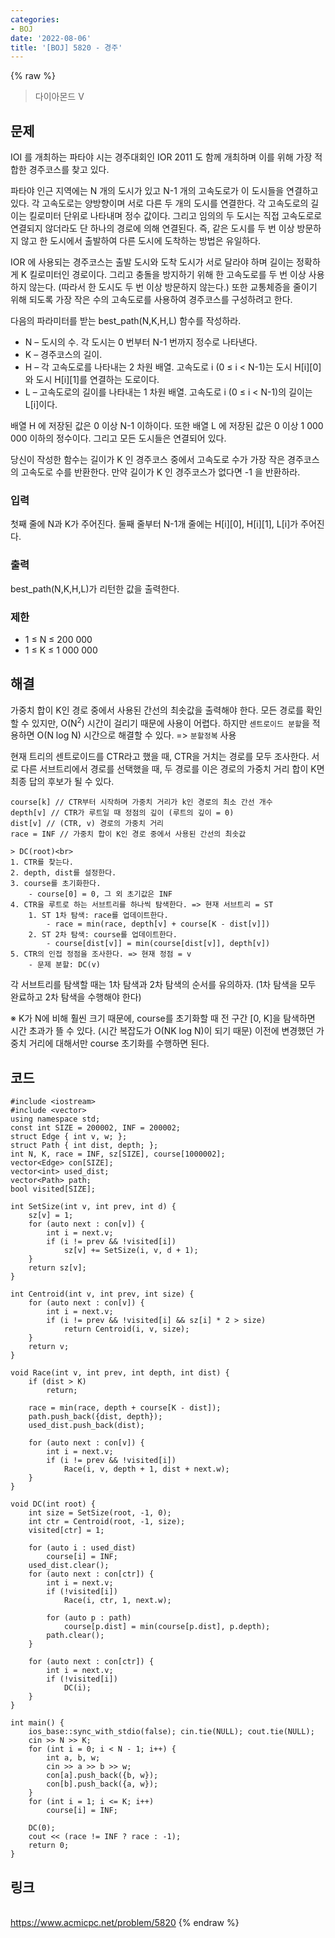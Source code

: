 ```yaml
---
categories:
- BOJ
date: '2022-08-06'
title: '[BOJ] 5820 - 경주'
---
```


{% raw %}
> 다이아몬드 V<br>

## 문제
IOI 를 개최하는 파타야 시는 경주대회인 IOR 2011 도 함께 개최하며 이를 위해 가장 적합한 경주코스를 찾고 있다.

파타야 인근 지역에는 N 개의 도시가 있고 N-1 개의 고속도로가 이 도시들을 연결하고 있다. 각 고속도로는 양방향이며 서로 다른 두 개의 도시를 연결한다. 각 고속도로의 길이는 킬로미터 단위로 나타내며 정수 값이다. 그리고 임의의 두 도시는 직접 고속도로로 연결되지 않더라도 단 하나의 경로에 의해 연결된다. 즉, 같은 도시를 두 번 이상 방문하지 않고 한 도시에서 출발하여 다른 도시에 도착하는 방법은 유일하다.

IOR 에 사용되는 경주코스는 출발 도시와 도착 도시가 서로 달라야 하며 길이는 정확하게 K 킬로미터인 경로이다. 그리고 충돌을 방지하기 위해 한 고속도로를 두 번 이상 사용하지 않는다. (따라서 한 도시도 두 번 이상 방문하지 않는다.) 또한 교통체증을 줄이기 위해 되도록 가장 작은 수의 고속도로를 사용하여 경주코스를 구성하려고 한다.

다음의 파라미터를 받는 best_path(N,K,H,L) 함수를 작성하라.

-   N – 도시의 수. 각 도시는 0 번부터 N-1 번까지 정수로 나타낸다.
-   K – 경주코스의 길이.
-   H – 각 고속도로를 나타내는 2 차원 배열. 고속도로 i (0 ≤ i < N-1)는 도시 H[i][0]와 도시 H[i][1]를 연결하는 도로이다.
-   L – 고속도로의 길이를 나타내는 1 차원 배열. 고속도로 i (0 ≤ i < N-1)의 길이는 L[i]이다.

배열 H 에 저장된 값은 0 이상 N-1 이하이다. 또한 배열 L 에 저장된 값은 0 이상 1 000 000 이하의 정수이다. 그리고 모든 도시들은 연결되어 있다.

당신이 작성한 함수는 길이가 K 인 경주코스 중에서 고속도로 수가 가장 작은 경주코스의 고속도로 수를 반환한다. 만약 길이가 K 인 경주코스가 없다면 -1 을 반환하라.

### 입력
첫째 줄에 N과 K가 주어진다. 둘째 줄부터 N-1개 줄에는 H[i][0], H[i][1], L[i]가 주어진다.

### 출력
best_path(N,K,H,L)가 리턴한 값을 출력한다.

### 제한
-   1 ≤ N ≤ 200 000
-   1 ≤ K ≤ 1 000 000

## 해결
가중치 합이 K인 경로 중에서 사용된 간선의 최솟값을 출력해야 한다. 모든 경로를 확인할 수 있지만, O(N<sup>2</sup>) 시간이 걸리기 때문에 사용이 어렵다. 하지만 `센트로이드 분할`을 적용하면 O(N log N) 시간으로 해결할 수 있다. =>  `분할정복` 사용

현재 트리의 센트로이드를 CTR라고 했을 때, CTR을 거치는 경로를 모두 조사한다. 서로 다른 서브트리에서 경로를 선택했을 때, 두 경로를 이은 경로의 가중치 거리 합이 K면 최종 답의 후보가 될 수 있다.
```
course[k] // CTR부터 시작하며 가중치 거리가 k인 경로의 최소 간선 개수
depth[v] // CTR가 루트일 때 정점의 깊이 (루트의 깊이 = 0)
dist[v] // (CTR, v) 경로의 가중치 거리
race = INF // 가중치 합이 K인 경로 중에서 사용된 간선의 최솟값

> DC(root)<br>
1. CTR를 찾는다.
2. depth, dist를 설정한다.
3. course를 초기화한다.
	- course[0] = 0, 그 외 초기값은 INF
4. CTR을 루트로 하는 서브트리를 하나씩 탐색한다. => 현재 서브트리 = ST
	1. ST 1차 탐색: race를 업데이트한다.
		- race = min(race, depth[v] + course[K - dist[v]])
	2. ST 2차 탐색: course를 업데이트한다.
		- course[dist[v]] = min(course[dist[v]], depth[v])
5. CTR의 인접 정점을 조사한다. => 현재 정점 = v
	- 문제 분할: DC(v)
```
각 서브트리를 탐색할 때는 1차 탐색과 2차 탐색의 순서를 유의하자. (1차 탐색을 모두 완료하고 2차 탐색을 수행해야 한다)

※ K가 N에 비해 훨씬 크기 때문에, course를 초기화할 때 전 구간 [0, K]을 탐색하면 시간 초과가 뜰 수 있다. (시간 복잡도가 O(NK log N)이 되기 때문) 이전에 변경했던 가중치 거리에 대해서만 course 초기화를 수행하면 된다.

## 코드
```
#include <iostream>
#include <vector>
using namespace std;
const int SIZE = 200002, INF = 200002;
struct Edge { int v, w; };
struct Path { int dist, depth; };
int N, K, race = INF, sz[SIZE], course[1000002];
vector<Edge> con[SIZE];
vector<int> used_dist;
vector<Path> path;
bool visited[SIZE];

int SetSize(int v, int prev, int d) {
	sz[v] = 1;
	for (auto next : con[v]) {
		int i = next.v;
		if (i != prev && !visited[i])
			sz[v] += SetSize(i, v, d + 1);
	}
	return sz[v];
}

int Centroid(int v, int prev, int size) {
	for (auto next : con[v]) {
		int i = next.v;
		if (i != prev && !visited[i] && sz[i] * 2 > size)
			return Centroid(i, v, size);
	}	
	return v;
}

void Race(int v, int prev, int depth, int dist) {
	if (dist > K)
		return;

	race = min(race, depth + course[K - dist]);
	path.push_back({dist, depth});
	used_dist.push_back(dist);
	
	for (auto next : con[v]) {
		int i = next.v;
		if (i != prev && !visited[i])
			Race(i, v, depth + 1, dist + next.w);
	}
}

void DC(int root) {
	int size = SetSize(root, -1, 0);
	int ctr = Centroid(root, -1, size);
	visited[ctr] = 1;

	for (auto i : used_dist)
		course[i] = INF;
	used_dist.clear();
	for (auto next : con[ctr]) {
		int i = next.v;
		if (!visited[i])
			Race(i, ctr, 1, next.w);

		for (auto p : path)
			course[p.dist] = min(course[p.dist], p.depth);
		path.clear();
	}

	for (auto next : con[ctr]) {
		int i = next.v;
		if (!visited[i])
			DC(i);
	}
}

int main() {
	ios_base::sync_with_stdio(false); cin.tie(NULL); cout.tie(NULL);
	cin >> N >> K;
	for (int i = 0; i < N - 1; i++) {
		int a, b, w;
		cin >> a >> b >> w;
		con[a].push_back({b, w});
		con[b].push_back({a, w});
	}
	for (int i = 1; i <= K; i++)
		course[i] = INF;

	DC(0);
	cout << (race != INF ? race : -1);
	return 0;
}
```

## 링크
<br>https://www.acmicpc.net/problem/5820
{% endraw %}